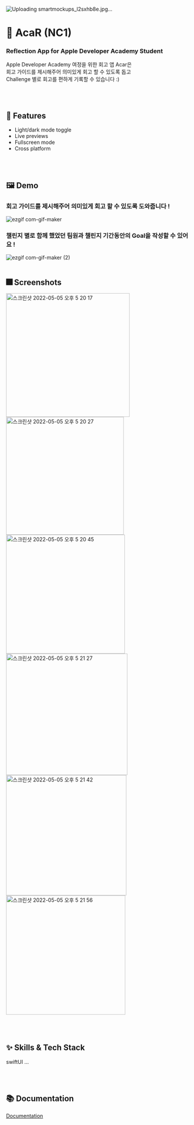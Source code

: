 ![Uploading smartmockups_l2sxhb8e.jpg…]()


# :iphone: AcaR (NC1)
### Reflection App for Apple Developer Academy Student

Apple Developer Academy 여정을 위한 회고 앱 Acar은 </br>
회고 가이드를 제시해주어 의미있게 회고 할 수 있도록 돕고</br>
Challenge 별로 회고를 편하게 기록할 수 있습니다 :)

<br></br>
## :pushpin: Features

- Light/dark mode toggle
- Live previews
- Fullscreen mode
- Cross platform

<br></br>
## :framed_picture: Demo
### 회고 가이드를 제시해주어 의미있게 회고 할 수 있도록 도와줍니다 !
![ezgif com-gif-maker](https://user-images.githubusercontent.com/82457928/166897608-5e5afa6f-a2a0-401d-bf18-2a6a85e45ae7.gif)

### 챌린지 별로 함께 했었던 팀원과 챌린지 기간동안의 Goal을 작성할 수 있어요 !
![ezgif com-gif-maker (2)](https://user-images.githubusercontent.com/82457928/166897599-988548d3-33ce-4d9d-83b2-b2a3d9f2bae0.gif)
<br></br>

## :fireworks: Screenshots
<div>
<img width="337" alt="스크린샷 2022-05-05 오후 5 20 17" src="https://user-images.githubusercontent.com/82457928/166886753-2d38e70b-a444-4ee3-a473-2263c92c466f.png">
<img width="321" alt="스크린샷 2022-05-05 오후 5 20 27" src="https://user-images.githubusercontent.com/82457928/166886763-22124298-7746-4c26-a7d3-dc9049d4ec16.png">
<img width="324" alt="스크린샷 2022-05-05 오후 5 20 45" src="https://user-images.githubusercontent.com/82457928/166886773-3c285336-4cdc-4f70-8f2e-a742dc9b73e0.png">
 </div>
 <div>
<img width="331" alt="스크린샷 2022-05-05 오후 5 21 27" src="https://user-images.githubusercontent.com/82457928/166886779-cce5ebe9-cac6-41fa-a59d-f4d56102a598.png">
<img width="328" alt="스크린샷 2022-05-05 오후 5 21 42" src="https://user-images.githubusercontent.com/82457928/166886788-8b311e33-7ab7-42aa-b10e-06321dc1fdf1.png">
<img width="325" alt="스크린샷 2022-05-05 오후 5 21 56" src="https://user-images.githubusercontent.com/82457928/166886796-c0e2519b-63d5-4eb1-be01-2e3250e3ecb2.png">
 </div>

<br></br>
## :sparkles: Skills & Tech Stack
swiftUI ...

<br></br>
## :books: Documentation

[Documentation](https://linktodocumentation)

<br></br>
